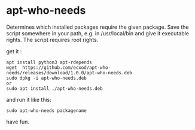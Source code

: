 # apt-who-needs

Determines which installed packages require the given package. Save the script somewhere in your path, e.g. in /usr/local/bin and give it executable rights. The script requires root rights.

get it :
```
apt install python3 apt-rdepends
wget  https://github.com/ecxod/apt-who-needs/releases/download/1.0.0/apt-who-needs.deb
sudo dpkg -i apt-who-needs.deb
or
sudo apt install ./apt-who-needs.deb
```

and run it like this: 

```
sudo apt-who-needs packagename
```

have fun.

